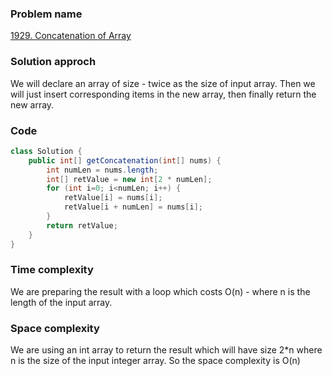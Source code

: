 ### Problem name
[1929. Concatenation of Array](https://leetcode.com/problems/concatenation-of-array/description/)

### Solution approch
We will declare an array of size - twice as the size of input array. Then we will just insert corresponding items in the new array, then finally return the new array.

### Code
```java
class Solution {
    public int[] getConcatenation(int[] nums) {
        int numLen = nums.length;
        int[] retValue = new int[2 * numLen];
        for (int i=0; i<numLen; i++) {
            retValue[i] = nums[i];
            retValue[i + numLen] = nums[i];
        }
        return retValue;
    }
}
```


### Time complexity
We are preparing the result with a loop which costs O(n) - where n is the length of the input array.

### Space complexity
We are using an int array to return the result which will have size 2*n  where n is the size of the input integer array.
So the space complexity is O(n)